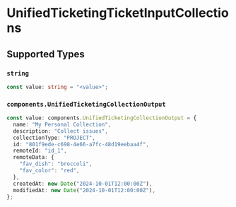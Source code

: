 # UnifiedTicketingTicketInputCollections


## Supported Types

### `string`

```typescript
const value: string = "<value>";
```

### `components.UnifiedTicketingCollectionOutput`

```typescript
const value: components.UnifiedTicketingCollectionOutput = {
  name: "My Personal Collection",
  description: "Collect issues",
  collectionType: "PROJECT",
  id: "801f9ede-c698-4e66-a7fc-48d19eebaa4f",
  remoteId: "id_1",
  remoteData: {
    "fav_dish": "broccoli",
    "fav_color": "red",
  },
  createdAt: new Date("2024-10-01T12:00:00Z"),
  modifiedAt: new Date("2024-10-01T12:00:00Z"),
};
```

